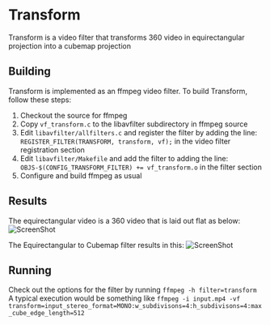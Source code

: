 # Transform

Transform is a video filter that transforms 360 video in equirectangular projection into a cubemap projection

## Building

Transform is implemented as an ffmpeg video filter. To build Transform, follow these steps:

1. Checkout the source for ffmpeg
2. Copy `vf_transform.c` to the libavfilter subdirectory in ffmpeg source
3. Edit `libavfilter/allfilters.c` and register the filter by adding the line: `REGISTER_FILTER(TRANSFORM, transform, vf);` in the video filter registration section
4. Edit `libavfilter/Makefile` and add the filter to adding the line: `OBJS-$(CONFIG_TRANSFORM_FILTER) += vf_transform.o` in the filter section
5. Configure and build ffmpeg as usual

## Results 
The equirectangular video is a 360 video that is laid out flat as below:
![ScreenShot](http://imgur.com/21WobIy)

The Equirectangular to Cubemap filter results in this: 
![ScreenShot](http://imgur.com/9HbcIgz)

## Running

Check out the options for the filter by running `ffmpeg -h filter=transform`
A typical execution would be something like `ffmpeg -i input.mp4 -vf transform=input_stereo_format=MONO:w_subdivisons=4:h_subdivisons=4:max_cube_edge_length=512`
